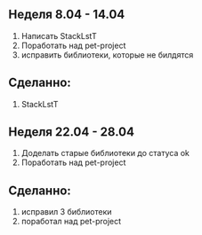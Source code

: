 ## Неделя 8.04 - 14.04
1) Написать StackLstT
2) Поработать над pet-project
3) исправить библиотеки, которые не билдятся
## Сделанно:
1) StackLstT


## Неделя 22.04 - 28.04
1) Доделать старые библиотеки до статуса ok
2) Поработать над pet-project

## Сделанно:
1) исправил 3 библиотеки
2) поработал над pet-project
